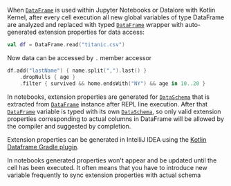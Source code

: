 [//]: # (title: Extension properties API)

<!---IMPORT org.jetbrains.kotlinx.dataframe.samples.api.ApiLevels-->

When [`DataFrame`](DataFrame.md) is used within Jupyter Notebooks or Datalore with Kotlin Kernel, 
after every cell execution all new global variables of type DataFrame are analyzed and replaced 
with typed [`DataFrame`](DataFrame.md) wrapper with auto-generated extension properties for data access:

<!---FUN extensionProperties1-->

```kotlin
val df = DataFrame.read("titanic.csv")
```

<!---END-->

Now data can be accessed by `.` member accessor

<!---FUN extensionProperties2-->

```kotlin
df.add("lastName") { name.split(",").last() }
    .dropNulls { age }
    .filter { survived && home.endsWith("NY") && age in 10..20 }
```

<!---END-->

In notebooks, extension properties are generated for [`DataSchema`](schemas.md) that is extracted from [`DataFrame`](DataFrame.md) 
instance after REPL line execution. 
After that [`DataFrame`](DataFrame.md)  variable is typed with its own [`DataSchema`](schemas.md), so only valid extension properties corresponding to actual columns in DataFrame will be allowed by the compiler and suggested by completion.

Extension properties can be generated in IntelliJ IDEA using the [Kotlin Dataframe Gradle plugin](gradle.md#configuration).

<warning>
In notebooks generated properties won't appear and be updated until the cell has been executed. It often means that you have to introduce new variable frequently to sync extension properties with actual schema
</warning>
